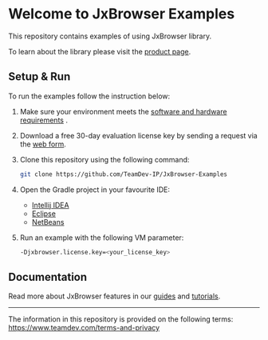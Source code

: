 # Welcome to JxBrowser Examples

This repository contains examples of using JxBrowser library.

To learn about the library please visit the [product page](https://www.teamdev.com/jxbrowser).

## Setup & Run

To run the examples follow the instruction below:

1. Make sure your environment meets the
   [software and hardware requirements](https://jxbrowser-support.teamdev.com/docs/guides/introduction/requirements.html)
   .

2. Download a free 30-day evaluation license key by sending a request via the [web form](https://www.teamdev.com/jxbrowser#evaluate).

3. Clone this repository using the following command:
    ```bash
    git clone https://github.com/TeamDev-IP/JxBrowser-Examples
    ```
4. Open the Gradle project in your favourite IDE:
   - [Intellij IDEA](https://www.jetbrains.com/help/idea/gradle.html#gradle_import)
   - [Eclipse](https://marketplace.eclipse.org/content/buildship-gradle-integration#group-details)
   - [NetBeans](https://netbeans.org/features/java/build-tools.html)
   
5. Run an example with the following VM parameter:
    ```bash
    -Djxbrowser.license.key=<your_license_key>
    ```
 
## Documentation

Read more about JxBrowser features in
our [guides](https://jxbrowser-support.teamdev.com/docs/guides/engine.html)
and [tutorials](https://jxbrowser-support.teamdev.com/docs/tutorials).

---

The information in this repository is provided on the following terms: https://www.teamdev.com/terms-and-privacy
